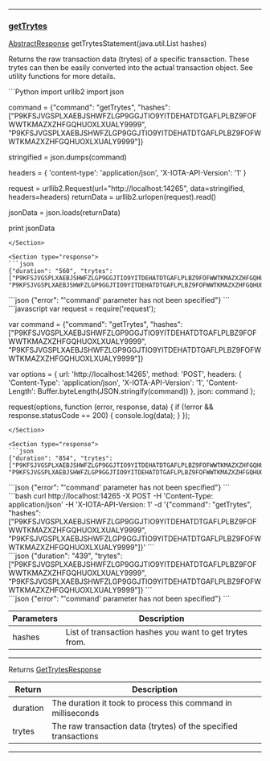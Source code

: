 
---
### [getTrytes](https://github.com/iotaledger/iri/blob/dev/src/main/java/com/iota/iri/service/API.java#L599)
 [AbstractResponse](/javadoc/com/iota/iri/service/dto/abstractresponse/) getTrytesStatement(java.util.List hashes)

Returns the raw transaction data (trytes) of a specific transaction. 
 These trytes can then be easily converted into the actual transaction object. 
 See utility functions for more details.

<Tabs> 

<Tab language="Python">

<Section type="request">
```Python
import urllib2
import json

command = {"command": "getTrytes", "hashes": ["P9KFSJVGSPLXAEBJSHWFZLGP9GGJTIO9YITDEHATDTGAFLPLBZ9FOFWWTKMAZXZHFGQHUOXLXUALY9999", "P9KFSJVGSPLXAEBJSHWFZLGP9GGJTIO9YITDEHATDTGAFLPLBZ9FOFWWTKMAZXZHFGQHUOXLXUALY9999"]}

stringified = json.dumps(command)

headers = {
    'content-type': 'application/json',
    'X-IOTA-API-Version': '1'
}

request = urllib2.Request(url="http://localhost:14265", data=stringified, headers=headers)
returnData = urllib2.urlopen(request).read()

jsonData = json.loads(returnData)

print jsonData
```
</Section>

<Section type="response">
```json
{"duration": "560", "trytes": ["P9KFSJVGSPLXAEBJSHWFZLGP9GGJTIO9YITDEHATDTGAFLPLBZ9FOFWWTKMAZXZHFGQHUOXLXUALY9999", "P9KFSJVGSPLXAEBJSHWFZLGP9GGJTIO9YITDEHATDTGAFLPLBZ9FOFWWTKMAZXZHFGQHUOXLXUALY9999"]}
```
</Section>

<Section type="error">
```json
{"error": "'command' parameter has not been specified"}
```
</Section>

<Tab language="NodeJS">

<Section type="request">
```javascript
var request = require('request');

var command = {"command": "getTrytes", "hashes": ["P9KFSJVGSPLXAEBJSHWFZLGP9GGJTIO9YITDEHATDTGAFLPLBZ9FOFWWTKMAZXZHFGQHUOXLXUALY9999", "P9KFSJVGSPLXAEBJSHWFZLGP9GGJTIO9YITDEHATDTGAFLPLBZ9FOFWWTKMAZXZHFGQHUOXLXUALY9999"]}

var options = {
  url: 'http://localhost:14265',
  method: 'POST',
  headers: {
    'Content-Type': 'application/json',
		'X-IOTA-API-Version': '1',
    'Content-Length': Buffer.byteLength(JSON.stringify(command))
  },
  json: command
};

request(options, function (error, response, data) {
  if (!error && response.statusCode == 200) {
    console.log(data);
  }
});
```
</Section>

<Section type="response">
```json
{"duration": "854", "trytes": ["P9KFSJVGSPLXAEBJSHWFZLGP9GGJTIO9YITDEHATDTGAFLPLBZ9FOFWWTKMAZXZHFGQHUOXLXUALY9999", "P9KFSJVGSPLXAEBJSHWFZLGP9GGJTIO9YITDEHATDTGAFLPLBZ9FOFWWTKMAZXZHFGQHUOXLXUALY9999"]}
```
</Section>

<Section type="error">
```json
{"error": "'command' parameter has not been specified"}
```
</Section>

<Tab language="cURL">

<Section type="request">
```bash
curl http://localhost:14265 
-X POST 
-H 'Content-Type: application/json' 
-H 'X-IOTA-API-Version: 1' 
-d '{"command": "getTrytes", "hashes": ["P9KFSJVGSPLXAEBJSHWFZLGP9GGJTIO9YITDEHATDTGAFLPLBZ9FOFWWTKMAZXZHFGQHUOXLXUALY9999", "P9KFSJVGSPLXAEBJSHWFZLGP9GGJTIO9YITDEHATDTGAFLPLBZ9FOFWWTKMAZXZHFGQHUOXLXUALY9999"]}'
```
</Section>

<Section type="response">
```json
{"duration": "439", "trytes": ["P9KFSJVGSPLXAEBJSHWFZLGP9GGJTIO9YITDEHATDTGAFLPLBZ9FOFWWTKMAZXZHFGQHUOXLXUALY9999", "P9KFSJVGSPLXAEBJSHWFZLGP9GGJTIO9YITDEHATDTGAFLPLBZ9FOFWWTKMAZXZHFGQHUOXLXUALY9999"]}
```
</Section>

<Section type="error">
```json
{"error": "'command' parameter has not been specified"}
```
</Section>
</Tabs<



***
	
|Parameters | Description |
|--|--|
| hashes | List of transaction hashes you want to get trytes from. |

***

Returns [GetTrytesResponse](/javadoc/com/iota/iri/service/dto/gettrytesresponse/)

|Return | Description |
|--|--|
| duration | The duration it took to process this command in milliseconds |
| trytes | The raw transaction data (trytes) of the specified transactions |
***